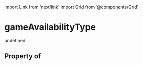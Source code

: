 import Link from 'next/link'
import Grid from '@components/Grid'

# gameAvailabilityType

undefined

## Property of



